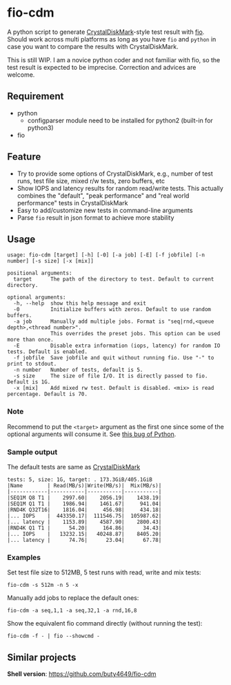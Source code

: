# fio-cdm

A python script to generate [CrystalDiskMark](https://crystalmark.info/en/software/crystaldiskmark/)-style test result with [fio](https://github.com/axboe/fio). Should work across multi platforms as long as you have `fio` and `python` in case you want to compare the results with CrystalDiskMark.

This is still WIP. I am a novice python coder and not familiar with fio, so the test result is expected to be imprecise. Correction and advices are welcome.

## Requirement

- python
  - configparser module need to be installed for python2 (built-in for python3)
- fio

## Feature

- Try to provide some options of CrystalDiskMark, e.g., number of test runs, test file size, mixed r/w tests, zero buffers, etc
- Show IOPS and latency results for random read/write tests.
  This actually combines the "default", "peak performance" and "real world performance" tests in CrystalDiskMark
- Easy to add/customize new tests in command-line arguments
- Parse `fio` result in json format to achieve more stability

## Usage

```
usage: fio-cdm [target] [-h] [-0] [-a job] [-E] [-f jobfile] [-n number] [-s size] [-x [mix]]

positional arguments:
  target      The path of the directory to test. Default to current directory.

optional arguments:
  -h, --help  show this help message and exit
  -0          Initialize buffers with zeros. Default to use random buffers.
  -a job      Manually add multiple jobs. Format is "seq|rnd,<queue depth>,<thread number>".
              This overrides the preset jobs. This option can be used more than once.
  -E          Disable extra information (iops, latency) for random IO tests. Default is enabled.
  -f jobfile  Save jobfile and quit without running fio. Use "-" to print to stdout.
  -n number   Number of tests, default is 5.
  -s size     The size of file I/O. It is directly passed to fio. Default is 1G.
  -x [mix]    Add mixed rw test. Default is disabled. <mix> is read percentage. Default is 70.
```

### Note

Recommend to put the `<target>` argument as the first one since some of the optional arguments will consume it. See [this bug of Python](https://bugs.python.org/issue9338).

### Sample output

The default tests are same as [CrystalDiskMark](https://crystalmark.info/en/software/crystaldiskmark/crystaldiskmark-main-menu/)

```
tests: 5, size: 1G, target: . 173.3GiB/405.1GiB
|Name        | Read(MB/s)|Write(MB/s)|  Mix(MB/s)|
|------------|-----------|-----------|-----------|
|SEQ1M Q8 T1 |    2997.60|    2056.19|    1438.19|
|SEQ1M Q1 T1 |    1986.94|    1461.67|     941.04|
|RND4K Q32T16|    1816.04|     456.98|     434.18|
|... IOPS    |  443350.17|  111546.75|  105987.62|
|... latency |    1153.89|    4587.90|    2800.43|
|RND4K Q1 T1 |      54.20|     164.86|      34.43|
|... IOPS    |   13232.15|   40248.87|    8405.20|
|... latency |      74.76|      23.04|      67.78|
```

### Examples

Set test file size to 512MB, 5 test runs with read, write and mix tests:

    fio-cdm -s 512m -n 5 -x

Manually add jobs to replace the default ones:

    fio-cdm -a seq,1,1 -a seq,32,1 -a rnd,16,8

Show the equivalent fio command directly (without running the test):

    fio-cdm -f - | fio --showcmd -

## Similar projects

**Shell version**: https://github.com/buty4649/fio-cdm
